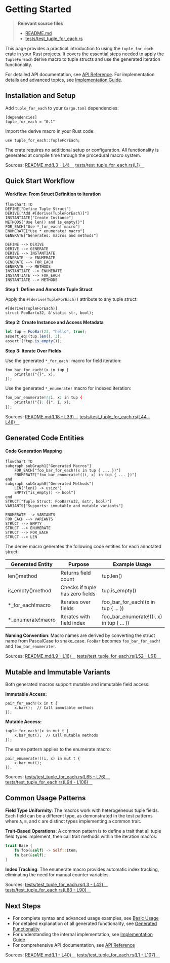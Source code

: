 # Getting Started

> **Relevant source files**
> * [README.md](https://github.com/arceos-org/tuple_for_each/blob/19a3b4d3/README.md)
> * [tests/test_tuple_for_each.rs](https://github.com/arceos-org/tuple_for_each/blob/19a3b4d3/tests/test_tuple_for_each.rs)

This page provides a practical introduction to using the `tuple_for_each` crate in your Rust projects. It covers the essential steps needed to apply the `TupleForEach` derive macro to tuple structs and use the generated iteration functionality.

For detailed API documentation, see [API Reference](/arceos-org/tuple_for_each/5-api-reference). For implementation details and advanced topics, see [Implementation Guide](/arceos-org/tuple_for_each/3-implementation-guide).

## Installation and Setup

Add `tuple_for_each` to your `Cargo.toml` dependencies:

```
[dependencies]
tuple_for_each = "0.1"
```

Import the derive macro in your Rust code:

```
use tuple_for_each::TupleForEach;
```

The crate requires no additional setup or configuration. All functionality is generated at compile time through the procedural macro system.

Sources: [README.md(L3 - L4)&emsp;](https://github.com/arceos-org/tuple_for_each/blob/19a3b4d3/README.md#L3-L4) [tests/test_tuple_for_each.rs(L1)&emsp;](https://github.com/arceos-org/tuple_for_each/blob/19a3b4d3/tests/test_tuple_for_each.rs#L1-L1)

## Quick Start Workflow

#### Workflow: From Struct Definition to Iteration

```mermaid
flowchart TD
DEFINE["Define Tuple Struct"]
DERIVE["Add #[derive(TupleForEach)]"]
INSTANTIATE["Create Instance"]
METHODS["Use len() and is_empty()"]
FOR_EACH["Use *_for_each! macro"]
ENUMERATE["Use *_enumerate! macro"]
GENERATE["Generates: macros and methods"]

DEFINE --> DERIVE
DERIVE --> GENERATE
DERIVE --> INSTANTIATE
GENERATE --> ENUMERATE
GENERATE --> FOR_EACH
GENERATE --> METHODS
INSTANTIATE --> ENUMERATE
INSTANTIATE --> FOR_EACH
INSTANTIATE --> METHODS
```

**Step 1: Define and Annotate Tuple Struct**

Apply the `#[derive(TupleForEach)]` attribute to any tuple struct:

```
#[derive(TupleForEach)]
struct FooBar(u32, &'static str, bool);
```

**Step 2: Create Instance and Access Metadata**

```javascript
let tup = FooBar(23, "hello", true);
assert_eq!(tup.len(), 3);
assert!(!tup.is_empty());
```

**Step 3: Iterate Over Fields**

Use the generated `*_for_each!` macro for field iteration:

```
foo_bar_for_each!(x in tup {
    println!("{}", x);
});
```

Use the generated `*_enumerate!` macro for indexed iteration:

```css
foo_bar_enumerate!((i, x) in tup {
    println!("{}: {}", i, x);
});
```

Sources: [README.md(L18 - L39)&emsp;](https://github.com/arceos-org/tuple_for_each/blob/19a3b4d3/README.md#L18-L39) [tests/test_tuple_for_each.rs(L44 - L48)&emsp;](https://github.com/arceos-org/tuple_for_each/blob/19a3b4d3/tests/test_tuple_for_each.rs#L44-L48)

## Generated Code Entities

#### Code Generation Mapping

```mermaid
flowchart TD
subgraph subGraph1["Generated Macros"]
    FOR_EACH["foo_bar_for_each!(x in tup { ... })"]
    ENUMERATE["foo_bar_enumerate!((i, x) in tup { ... })"]
end
subgraph subGraph0["Generated Methods"]
    LEN["len() -> usize"]
    EMPTY["is_empty() -> bool"]
end
STRUCT["Tuple Struct: FooBar(u32, &str, bool)"]
VARIANTS["Supports: immutable and mutable variants"]

ENUMERATE --> VARIANTS
FOR_EACH --> VARIANTS
STRUCT --> EMPTY
STRUCT --> ENUMERATE
STRUCT --> FOR_EACH
STRUCT --> LEN
```

The derive macro generates the following code entities for each annotated struct:

|Generated Entity|Purpose|Example Usage|
| --- | --- | --- |
|len()method|Returns field count|tup.len()|
|is_empty()method|Checks if tuple has zero fields|tup.is_empty()|
|*_for_each!macro|Iterates over fields|foo_bar_for_each!(x in tup { ... })|
|*_enumerate!macro|Iterates with field index|foo_bar_enumerate!((i, x) in tup { ... })|

**Naming Convention**: Macro names are derived by converting the struct name from PascalCase to snake_case. `FooBar` becomes `foo_bar_for_each!` and `foo_bar_enumerate!`.

Sources: [README.md(L9 - L16)&emsp;](https://github.com/arceos-org/tuple_for_each/blob/19a3b4d3/README.md#L9-L16) [tests/test_tuple_for_each.rs(L52 - L61)&emsp;](https://github.com/arceos-org/tuple_for_each/blob/19a3b4d3/tests/test_tuple_for_each.rs#L52-L61)

## Mutable and Immutable Variants

Both generated macros support mutable and immutable field access:

**Immutable Access:**

```
pair_for_each!(x in t {
    x.bar();  // Call immutable methods
});
```

**Mutable Access:**

```
tuple_for_each!(x in mut t {
    x.bar_mut();  // Call mutable methods
});
```

The same pattern applies to the enumerate macro:

```
pair_enumerate!((i, x) in mut t {
    x.bar_mut();
});
```

Sources: [tests/test_tuple_for_each.rs(L65 - L76)&emsp;](https://github.com/arceos-org/tuple_for_each/blob/19a3b4d3/tests/test_tuple_for_each.rs#L65-L76) [tests/test_tuple_for_each.rs(L94 - L106)&emsp;](https://github.com/arceos-org/tuple_for_each/blob/19a3b4d3/tests/test_tuple_for_each.rs#L94-L106)

## Common Usage Patterns

**Field Type Uniformity**: The macros work with heterogeneous tuple fields. Each field can be a different type, as demonstrated in the test patterns where `A`, `B`, and `C` are distinct types implementing a common trait.

**Trait-Based Operations**: A common pattern is to define a trait that all tuple field types implement, then call trait methods within the iteration macros:

```rust
trait Base {
    fn foo(&self) -> Self::Item;
    fn bar(&self);
}
```

**Index Tracking**: The enumerate macro provides automatic index tracking, eliminating the need for manual counter variables.

Sources: [tests/test_tuple_for_each.rs(L3 - L42)&emsp;](https://github.com/arceos-org/tuple_for_each/blob/19a3b4d3/tests/test_tuple_for_each.rs#L3-L42) [tests/test_tuple_for_each.rs(L83 - L90)&emsp;](https://github.com/arceos-org/tuple_for_each/blob/19a3b4d3/tests/test_tuple_for_each.rs#L83-L90)

## Next Steps

* For complete syntax and advanced usage examples, see [Basic Usage](/arceos-org/tuple_for_each/2.1-basic-usage)
* For detailed explanation of all generated functionality, see [Generated Functionality](/arceos-org/tuple_for_each/2.2-generated-functionality)
* For understanding the internal implementation, see [Implementation Guide](/arceos-org/tuple_for_each/3-implementation-guide)
* For comprehensive API documentation, see [API Reference](/arceos-org/tuple_for_each/5-api-reference)

Sources: [README.md(L1 - L40)&emsp;](https://github.com/arceos-org/tuple_for_each/blob/19a3b4d3/README.md#L1-L40) [tests/test_tuple_for_each.rs(L1 - L107)&emsp;](https://github.com/arceos-org/tuple_for_each/blob/19a3b4d3/tests/test_tuple_for_each.rs#L1-L107)